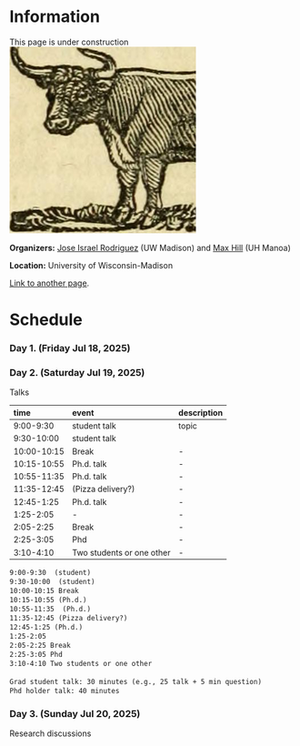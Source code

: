 # Information


This page is under construction
![test-image](./images/test.jpeg)



**Organizers:** [Jose Israel Rodriguez](https://sites.google.com/wisc.edu/jose/home)  (UW Madison) and [Max Hill](https://sites.google.com/view/max-hill/)  (UH Manoa)


**Location:** University of Wisconsin-Madison

[Link to another page](./additional-information.md).


# Schedule

### Day 1. (Friday Jul 18, 2025)

### Day 2. (Saturday Jul 19, 2025)

Talks

| time        | event                     | description |
|:------------|:--------------------------|:------------|
| 9:00-9:30   | student talk              | topic       |
| 9:30-10:00  | student talk              |             |
| 10:00-10:15 | Break                     |      -      |
| 10:15-10:55 | Ph.d. talk                |      -      |
| 10:55-11:35 | Ph.d. talk                |      -      |
| 11:35-12:45 | (Pizza delivery?)         |      -      |
| 12:45-1:25  | Ph.d. talk                |      -      |
| 1:25-2:05   |                   -       |      -      |
| 2:05-2:25   | Break                     |      -      |
| 2:25-3:05   | Phd                       |     -       |
| 3:10-4:10   | Two students or one other |       -     |



```
9:00-9:30  (student)
9:30-10:00  (student)
10:00-10:15 Break
10:15-10:55 (Ph.d.)
10:55-11:35  (Ph.d.)
11:35-12:45 (Pizza delivery?)
12:45-1:25 (Ph.d.) 
1:25-2:05 
2:05-2:25 Break
2:25-3:05 Phd
3:10-4:10 Two students or one other

Grad student talk: 30 minutes (e.g., 25 talk + 5 min question)
Phd holder talk: 40 minutes
```

### Day 3. (Sunday Jul 20, 2025)

Research discussions



